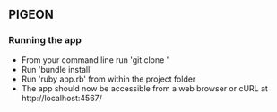 ## PIGEON

### Running the app

- From your command line run 'git clone '
- Run 'bundle install'
- Run 'ruby app.rb' from within the project folder
- The app should now be accessible from a web browser or cURL at http://localhost:4567/
